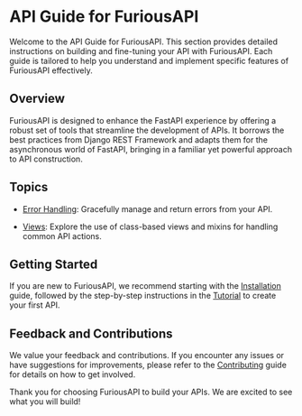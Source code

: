 # API Guide for FuriousAPI

Welcome to the API Guide for FuriousAPI. This section provides detailed instructions on building and fine-tuning your API with FuriousAPI. Each guide is tailored to help you understand and implement specific features of FuriousAPI effectively.

## Overview

FuriousAPI is designed to enhance the FastAPI experience by offering a robust set of tools that streamline the development of APIs. It borrows the best practices from Django REST Framework and adapts them for the asynchronous world of FastAPI, bringing in a familiar yet powerful approach to API construction.

## Topics

[//]: # (- [Requests and Responses]&#40;./requests_responses.md&#41;: Understand how FuriousAPI handles incoming requests and outgoing responses.)
[//]: # (- [Routing]&#40;./routing.md&#41;: Learn about routing and how to organize your API endpoints.)
[//]: # (- [Authentication]&#40;./authentication.md&#41;: Secure your API with token-based, OAuth2, and API key authentication methods.)
- [Error Handling](./error_handling.md): Gracefully manage and return errors from your API.

[//]: # (- [Serialization]&#40;./serialization.md&#41;: Serialize data to JSON and validate incoming data using Pydantic models.)
- [Views](./views.md): Explore the use of class-based views and mixins for handling common API actions.

[//]: # (- [Testing]&#40;./testing.md&#41;: Write effective tests for your API to ensure reliability and performance.)
[//]: # (- [Throttling]&#40;./throttling.md&#41;: Implement rate limiting to protect your API from abuse and overuse.)
[//]: # (- [Filtering]&#40;repository/filtering.md&#41;: Filter datasets to return relevant information to your users.)
[//]: # (- [Pagination]&#40;repository/pagination.md&#41;: Paginate the responses of your API to handle large datasets efficiently.)
[//]: # (- [Advanced Guide]&#40;../advanced_guide.md&#41;: Dive deeper into advanced features and customization options available in FuriousAPI.)

## Getting Started

If you are new to FuriousAPI, we recommend starting with the [Installation](../installation.md) guide, followed by the step-by-step instructions in the [Tutorial](../tutorial.md) to create your first API.

## Feedback and Contributions

We value your feedback and contributions. If you encounter any issues or have suggestions for improvements, please refer to the [Contributing](../contributing.md) guide for details on how to get involved.

Thank you for choosing FuriousAPI to build your APIs. We are excited to see what you will build!
